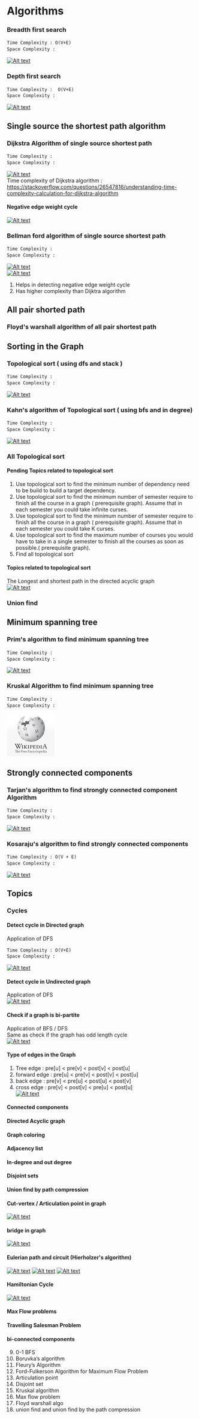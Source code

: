 # Algorithms

### Breadth first search

```html
Time Complexity : O(V+E)
Space Complexity :
```

[![Alt text](https://img.youtube.com/vi/oDqjPvD54Ss/0.jpg)](https://www.youtube.com/watch?v=oDqjPvD54Ss)

### Depth first search

```html
Time Complexity :  O(V+E)
Space Complexity :
```

[![Alt text](https://img.youtube.com/vi/7fujbpJ0LB4/0.jpg)](https://www.youtube.com/watch?v=7fujbpJ0LB4)

## Single source the shortest path algorithm

### Dijkstra Algorithm of single source shortest path

```html
Time Complexity :
Space Complexity :
```

[![Alt text](https://img.youtube.com/vi/pSqmAO-m7Lk/0.jpg)](https://www.youtube.com/watch?v=pSqmAO-m7Lk)  
Time complexity of Dijkstra
algorithm : https://stackoverflow.com/questions/26547816/understanding-time-complexity-calculation-for-dijkstra-algorithm

#### Negative edge weight cycle

[![Alt text](https://img.youtube.com/vi/0HXYTi6ZG5Q/0.jpg)](https://www.youtube.com/watch?v=0HXYTi6ZG5Q)

### Bellman ford algorithm of single source shortest path

```html
Time Complexity :
Space Complexity :
```

[![Alt text](https://img.youtube.com/vi/FrLWd1tJ_Wc/0.jpg)](https://www.youtube.com/watch?v=FrLWd1tJ_Wc)  
[![Alt text](https://img.youtube.com/vi/lyw4FaxrwHg/0.jpg)](https://www.youtube.com/watch?v=lyw4FaxrwHg)

1. Helps in detecting negative edge weight cycle
2. Has higher complexity than Dijktra algorithm

## All pair shorted path

### Floyd's warshall algorithm of all pair shortest path

## Sorting in the Graph

### Topological sort ( using dfs and stack )

```html
Time Complexity :
Space Complexity :
```

[![Alt text](https://img.youtube.com/vi/eL-KzMXSXXI/0.jpg)](https://www.youtube.com/watch?v=eL-KzMXSXXI)

### Kahn's algorithm of Topological sort ( using bfs and in degree)

```html
Time Complexity :
Space Complexity :
```

[![Alt text](https://img.youtube.com/vi/cIBFEhD77b4/0.jpg)](https://www.youtube.com/watch?v=cIBFEhD77b4)

### All Topological sort

[comment]: <> (TODO)

#### Pending Topics related to topological sort

1. Use topological sort to find the minimum number of dependency need to be build to build a target dependency.
2. Use topological sort to find the minimum number of semester require to finish all the course in a graph (
   prerequisite graph). Assume that in each semester you could take infinite curses.
3. Use topological sort to find the minimum number of semester require to finish all the course in a graph (
   prerequisite graph). Assume that in each semester you could take K curses.
4. Use topological sort to find the maximum number of courses you would have to take in a single semester to finish all
   the courses as soon as possible.( prerequisite graph).
5. Find all topological sort

#### Topics related to topological sort

The Longest and shortest path in the directed acyclic graph  
[![Alt text](https://img.youtube.com/vi/TXkDpqjDMHA/0.jpg)](https://www.youtube.com/watch?v=TXkDpqjDMHA)

### Union find

[comment]: <> (TODO)

## Minimum spanning tree

### Prim's algorithm to find minimum spanning tree

```html
Time Complexity :
Space Complexity :
```

[![Alt text](https://img.youtube.com/vi/jsmMtJpPnhU/0.jpg)](https://www.youtube.com/watch?v=jsmMtJpPnhU)

### Kruskal Algorithm to find minimum spanning tree

```html
Time Complexity :
Space Complexity :
```
[![Alt txt](../resources/wiki.png)](https://en.wikipedia.org/wiki/Kruskal%27s_algorithm)

## Strongly connected components

### Tarjan's algorithm to find strongly connected component Algorithm

```html
Time Complexity :
Space Complexity :
```

[![Alt text](https://img.youtube.com/vi/wUgWX0nc4NY/0.jpg)](https://www.youtube.com/watch?v=wUgWX0nc4NY)

### Kosaraju's algorithm to find strongly connected components

```html
Time Complexity : O(V + E)
Space Complexity :
```

[![Alt text](https://img.youtube.com/vi/Rs6DXyWpWrI/0.jpg)](https://www.youtube.com/watch?v=Rs6DXyWpWrI)

## Topics

### Cycles

#### Detect cycle in Directed graph

Application of DFS

```html
Time Complexity : O(V+E)
Space Complexity :
```

[![Alt text](https://img.youtube.com/vi/joqmqvHC_Bo/0.jpg)](https://www.youtube.com/watch?v=joqmqvHC_Bo)

#### Detect cycle in Undirected graph

Application of DFS  
[![Alt text](https://img.youtube.com/vi/6ZRhq2oFCuo/0.jpg)](https://www.youtube.com/watch?v=6ZRhq2oFCuo)

#### Check if a graph is bi-partite

Application of BFS / DFS  
Same as check if the graph has odd length cycle  
[![Alt text](https://img.youtube.com/vi/0ACfAqs8mm0/0.jpg)](https://www.youtube.com/watch?v=0ACfAqs8mm0&t=611s)

#### Type of edges in the Graph

1. Tree edge : pre[u] < pre[v] < post[v] < post[u]
2. forward edge : pre[u] < pre[v] < post[v] < post[u]
4. back edge : pre[v] < pre[u] < post[u] < post[v]
3. cross edge : pre[v] < post[v] < pre[u] < post[u]   
   [![Alt text](https://img.youtube.com/vi/Y78KivF-hm0/0.jpg)](https://www.youtube.com/watch?v=Y78KivF-hm0)

#### Connected components

[comment]: <> (TODO)

#### Directed Acyclic graph

[comment]: <> (TODO)

#### Graph coloring

[comment]: <> (TODO)

#### Adjacency list

[comment]: <> (TODO)

#### In-degree and out degree

[comment]: <> (TODO)

#### Disjoint sets

[comment]: <> (TODO)

#### Union find by path compression

[comment]: <> (TODO)

#### Cut-vertex / Articulation point in graph

[![Alt text](https://img.youtube.com/vi/BxAgmaLWaq4/0.jpg)](https://www.youtube.com/watch?v=BxAgmaLWaq4)

#### bridge in graph

[![Alt text](https://img.youtube.com/vi/zxu0dL436gI/0.jpg)](https://www.youtube.com/watch?v=zxu0dL436gI)

#### Eulerian path and circuit (Hierholzer's algorithm)

[![Alt text](https://img.youtube.com/vi/xR4sGgwtR2I/0.jpg)](https://www.youtube.com/watch?v=xR4sGgwtR2I)
[![Alt text](https://img.youtube.com/vi/8MpoO2zA2l4/0.jpg)](https://www.youtube.com/watch?v=8MpoO2zA2l4)
[![Alt text](https://img.youtube.com/vi/1V_6nUUNoms/0.jpg)](https://www.youtube.com/watch?v=1V_6nUUNoms)

#### Hamiltonian Cycle

[![Alt text](https://img.youtube.com/vi/wh9mZCUf-z4/0.jpg)](https://www.youtube.com/watch?v=wh9mZCUf-z4)

#### Max Flow problems

[comment]: <> (TODO)

#### Travelling Salesman Problem

[comment]: <> (TODO)

#### bi-connected components

[comment]: <> (TODO)

9. 0-1 BFS
11. Boruvka’s algorithm
13. Fleury’s Algorithm
14. Ford-Fulkerson Algorithm for Maximum Flow Problem
15. Articulation point
16. Disjoint set
17. Kruskal algorithm
18. Max flow problem
19. Floyd warshall algo
20. union find and union find by the path compression
